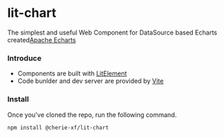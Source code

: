 # lit-chart

The simplest and useful Web Component for DataSource based Echarts created[Apache Echarts](https://github.com/apache/echarts)
### Introduce

- Components are built with [LitElement](https://lit-element.polymer-project.org/)
- Code bunlder and dev server are provided by [Vite](https://vitejs.dev/guide/)

### Install

Once you've cloned the repo, run the following command.

```bash
npm install @cherie-xf/lit-chart
```
